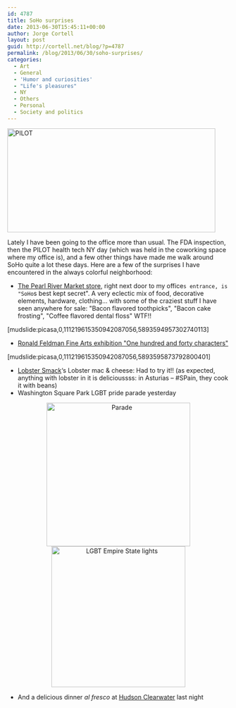 ```yaml
---
id: 4787
title: SoHo surprises
date: 2013-06-30T15:45:11+00:00
author: Jorge Cortell
layout: post
guid: http://cortell.net/blog/?p=4787
permalink: /blog/2013/06/30/soho-surprises/
categories:
  - Art
  - General
  - 'Humor and curiosities'
  - "Life's pleasures"
  - NY
  - Others
  - Personal
  - Society and politics
---
```

<img class="aligncenter" alt="PILOT" src="https://irs1.4sqi.net/img/general/472x236/16990078_cHRJ3Q5zTz8urkpOsB7ZAcPlm3b3aeFTrLY9kmcHiHQ.jpg" width="472" height="236" />

Lately I have been going to the office more than usual. The FDA inspection, then the PILOT health tech NY day (which was held in the coworking space where my office is), and a few other things have made me walk around SoHo quite a lot these days. Here are a few of the surprises I have encountered in the always colorful neighborhood: 

  * <a title="http://www.pearlriver.com/v2/index.html" href="http://www.pearlriver.com/v2/index.html" target="_blank">The Pearl River Market store</a>, right next door to my office`s entrance, is "SoHo`s best kept secret". A very eclectic mix of food, decorative elements, hardware, clothing... with some of the craziest stuff I have seen anywhere for sale: "Bacon flavored toothpicks", "Bacon cake frosting", "Coffee flavored dental floss" WTF!!

[mudslide:picasa,0,111219615350942087056,5893594957302740113]

  * <a title="http://www.feldmangallery.com/pages/exhgroup/exh140characters.html" href="http://www.feldmangallery.com/pages/exhgroup/exh140characters.html" target="_blank">Ronald Feldman Fine Arts exhibition "One hundred and forty characters"</a>

[mudslide:picasa,0,111219615350942087056,5893595873792800401]

  * <a title="http://www.lobstersmack.com" href="http://www.lobstersmack.com" target="_blank">Lobster Smack</a>‘s Lobster mac & cheese: Had to try it!! (as expected, anything with lobster in it is delicioussss: in Asturias – #SPain, they cook it with beans)
  * Washington Square Park LGBT pride parade yesterday

<p style="text-align: center">
  <img alt="Parade" src="https://irs0.4sqi.net/img/general/680x680/16990078_zzoXZ_6u9ANPF_d_c6DIzG6zapsy9GkljY7OrEbwxg0.jpg" width="326" height="326" /><img alt="LGBT Empire State lights" src="https://lh3.googleusercontent.com/-JRCERjyt-ug/UdCLEfFCjNI/AAAAAAAAMzs/Y29hzYnVE-U/w506-h534-o/IMG_1157.JPG" width="304" height="320" />
</p>

  * And a delicious dinner _al fresco_ at <a title="http://www.hudsonclearwater.com" href="http://www.hudsonclearwater.com" target="_blank">Hudson Clearwater</a> last night